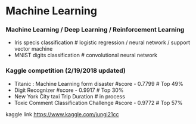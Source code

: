 # Machine Learning

### Machine Learning / Deep Learning / Reinforcement Learning
  - Iris specis classification # logistic regression / neural network / support vector machine
  - MNIST digits classification # convolutional neural network
  
### Kaggle competition (2/19/2018 updated)
  - Titanic : Machine Learning form disaster #score - 0.7799 # Top 49%
  - Digit Recognizer #score - 0.9917 # Top 30%
  - New York City taxi Trip Duration # in process
  - Toxic Comment Classification Challenge #score - 0.9772  # Top 57%

kaggle link
https://www.kaggle.com/jungi21cc
